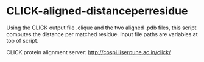 # CLICK-aligned-distanceperresidue
Using the CLICK output file .clique and the two aligned .pdb files, this script computes the distance per matched residue. Input file paths are variables at top of script.

CLICK protein alignment server: http://cospi.iiserpune.ac.in/click/
